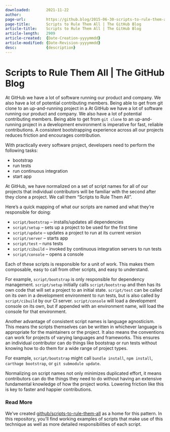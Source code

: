 ```yaml
---
downloaded:       2021-11-22
author:           
page-url:         https://github.blog/2015-06-30-scripts-to-rule-them-all/
page-title:       Scripts to Rule Them All | The GitHub Blog
article-title:    Scripts to Rule Them All | The GitHub Blog
article-length:   2909
article-created:  {Date-Creation-yyyymmdd}
article-modified: {Date-Revision-yyyymmdd}
desc:             {description}
---
```

# Scripts to Rule Them All | The GitHub Blog

At GitHub we have a lot of software running our product and company. We also have a lot of potential contributing members. Being able to get from git clone to an up-and-running project in a
At GitHub we have a lot of software running our product and company. We also have a lot of potential contributing members. Being able to get from `git clone` to an up-and-running project in a development environment is imperative for fast, reliable contributions. A consistent bootstrapping experience across all our projects reduces friction and encourages contribution.

With practically every software project, developers need to perform the following tasks:

-   bootstrap
-   run tests
-   run continuous integration
-   start app

At GitHub, we have normalized on a set of script names for all of our projects that individual contributors will be familiar with the second after they clone a project. We call them “Scripts to Rule Them All”.

Here’s a quick mapping of what our scripts are named and what they’re responsible for doing:

-   `script/bootstrap` – installs/updates all dependencies
-   `script/setup` – sets up a project to be used for the first time
-   `script/update` – updates a project to run at its current version
-   `script/server` – starts app
-   `script/test` – runs tests
-   `script/cibuild` – invoked by continuous integration servers to run tests
-   `script/console` – opens a console

Each of these scripts is responsible for a unit of work. This makes them composable, easy to call from other scripts, and easy to understand.

For example, `script/bootstrap` is only responsible for dependency management. `script/setup` initially calls `script/bootstrap` and then has its own code that will set a project to an initial state. `script/test` can be called on its own in a development environment to run tests, but is also called by `script/cibuild` by our CI server. `script/console` will load a development console on its own, but if appended with an environment name, will load the console for that environment.

Another advantage of consistent script names is language agnosticism. This means the scripts themselves can be written in whichever language is appropriate for the maintainers or the project. It also means the conventions can work for projects of varying languages and frameworks. This ensures an individual contributor can do things like bootstrap or run tests without knowing how to do them for a wide range of project types.

For example, `script/bootstrap` might call `bundle install`, `npm install`, `carthage bootstrap`, or `git submodule update`.

Normalizing on script names not only minimizes duplicated effort, it means contributors can do the things they need to do without having an extensive fundamental knowledge of how the project works. Lowering friction like this is key to faster and happier contributions.

### Read More[][1]

We’ve created [github/scripts-to-rule-them-all][2] as a home for this pattern. In this repository, you’ll find working examples of scripts that make use of this technique as well as more detailed responsibilities of each script.

[1]: https://github.blog/2015-06-30-scripts-to-rule-them-all/#read-more
[2]: https://github.com/github/scripts-to-rule-them-all
